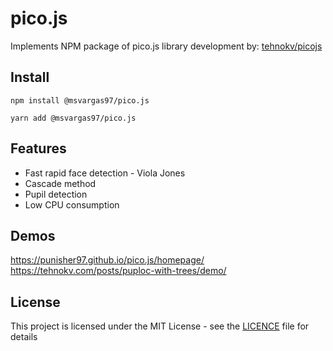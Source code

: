 # pico.js

Implements NPM package of pico.js library development by: [tehnokv/picojs](https://github.com/tehnokv/picojs)

## Install

```
npm install @msvargas97/pico.js
```

```
yarn add @msvargas97/pico.js
```

## Features

- Fast rapid face detection - Viola Jones 
- Cascade method
- Pupil detection
- Low CPU consumption

## Demos

https://punisher97.github.io/pico.js/homepage/
https://tehnokv.com/posts/puploc-with-trees/demo/

## License

This project is licensed under the MIT License - see the [LICENCE](https://github.com/cmseaton42/node-ethernet-ip/blob/master/LICENSE) file for details